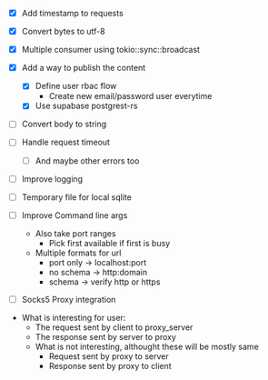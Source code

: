 - [x] Add timestamp to requests
- [x] Convert bytes to utf-8
- [x] Multiple consumer using tokio::sync::broadcast
- [x] Add a way to publish the content
    - [x] Define user rbac flow
        - Create new email/password user everytime
    - [x] Use supabase postgrest-rs
- [ ] Convert body to string
- [ ] Handle request timeout
    - [ ] And maybe other errors too
- [ ] Improve logging
- [ ] Temporary file for local sqlite
- [ ] Improve Command line args
    - Also take port ranges
        - Pick first available if first is busy
    - Multiple formats for url
        - port only -> localhost:port
        - no schema -> http:domain
        - schema -> verify http or https

- [ ] Socks5 Proxy integration

- What is interesting for user:
    - The request sent by client to proxy_server
    - The response sent by server to proxy
    - What is not interesting, althought these will be mostly same
        - Request sent by proxy to server
        - Response sent by proxy to client